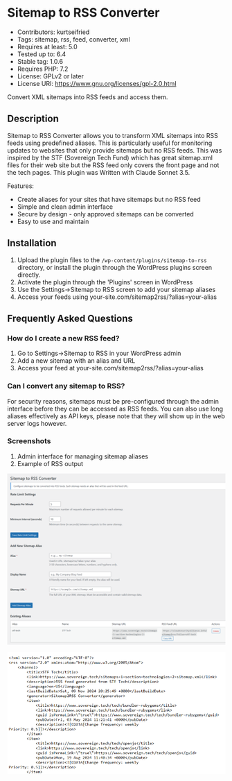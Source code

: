 # Sitemap to RSS Converter

* Contributors: kurtseifried
* Tags: sitemap, rss, feed, converter, xml
* Requires at least: 5.0
* Tested up to: 6.4
* Stable tag: 1.0.6
* Requires PHP: 7.2
* License: GPLv2 or later
* License URI: https://www.gnu.org/licenses/gpl-2.0.html

Convert XML sitemaps into RSS feeds and access them.

## Description 

Sitemap to RSS Converter allows you to transform XML sitemaps into RSS feeds using predefined aliases. This is particularly useful for monitoring updates to websites that only provide sitemaps but no RSS feeds. This was inspired by the STF (Sovereign Tech Fund) which has great sitemap.xml files for their web site but the RSS feed only covers the front page and not the tech pages. This plugin was Written with Claude Sonnet 3.5.

Features:

* Create aliases for your sites that have sitemaps but no RSS feed
* Simple and clean admin interface
* Secure by design - only approved sitemaps can be converted
* Easy to use and maintain

## Installation

1. Upload the plugin files to the `/wp-content/plugins/sitemap-to-rss` directory, or install the plugin through the WordPress plugins screen directly.
2. Activate the plugin through the 'Plugins' screen in WordPress
3. Use the Settings->Sitemap to RSS screen to add your sitemap aliases
4. Access your feeds using your-site.com/sitemap2rss/?alias=your-alias

## Frequently Asked Questions 

### How do I create a new RSS feed? 

1. Go to Settings->Sitemap to RSS in your WordPress admin
2. Add a new sitemap with an alias and URL
3. Access your feed at your-site.com/sitemap2rss/?alias=your-alias

### Can I convert any sitemap to RSS?

For security reasons, sitemaps must be pre-configured through the admin interface before they can be accessed as RSS feeds. You can also use long aliases effectively as API keys, please note that they will show up in the web server logs however.

### Screenshots

1. Admin interface for managing sitemap aliases
2. Example of RSS output

![Admin interface for managing sitemap aliases](images/sitemap2rss-settings.png)

![Example of RSS output](images/sitemap2rss-output.png)

